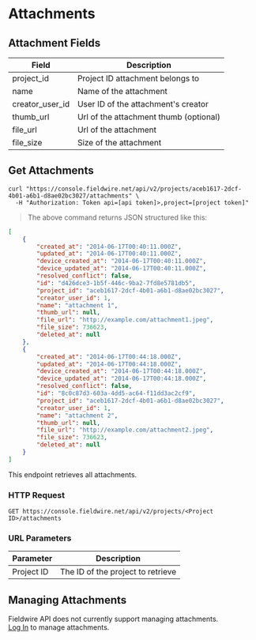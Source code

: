 # Attachments

## Attachment Fields

Field | Description
--------- | -----------
project_id | Project ID attachment belongs to
name | Name of the attachment
creator_user_id | User ID of the attachment's creator
thumb_url | Url of the attachment thumb (optional)
file_url | Url of the attachment
file_size | Size of the attachment

## Get Attachments

```shell
curl "https://console.fieldwire.net/api/v2/projects/aceb1617-2dcf-4b01-a6b1-d8ae02bc3027/attachments" \
  -H "Authorization: Token api=[api token]>,project=[project token]"
```

> The above command returns JSON structured like this:

```json
[
    {
        "created_at": "2014-06-17T00:40:11.000Z",
        "updated_at": "2014-06-17T00:40:11.000Z",
        "device_created_at": "2014-06-17T00:40:11.000Z",
        "device_updated_at": "2014-06-17T00:40:11.000Z",
        "resolved_conflict": false,
        "id": "d426dce3-1b5f-446c-9ba2-7fd8e5781db5",
        "project_id": "aceb1617-2dcf-4b01-a6b1-d8ae02bc3027",
        "creator_user_id": 1,
        "name": "attachment 1",
        "thumb_url": null,
        "file_url": "http://example.com/attachment1.jpeg",
        "file_size": 736623,
        "deleted_at": null
    },
    {
        "created_at": "2014-06-17T00:44:18.000Z",
        "updated_at": "2014-06-17T00:44:18.000Z",
        "device_created_at": "2014-06-17T00:44:18.000Z",
        "device_updated_at": "2014-06-17T00:44:18.000Z",
        "resolved_conflict": false,
        "id": "8c0c87d3-603a-4dd5-ac64-f11dd3ac2cf9",
        "project_id": "aceb1617-2dcf-4b01-a6b1-d8ae02bc3027",
        "creator_user_id": 1,
        "name": "attachment 2",
        "thumb_url": null,
        "file_url": "http://example.com/attachment2.jpeg",
        "file_size": 736623,
        "deleted_at": null
    }
]
```

This endpoint retrieves all attachments.

### HTTP Request

`GET https://console.fieldwire.net/api/v2/projects/<Project ID>/attachments`

### URL Parameters

Parameter | Description
--------- | -----------
Project ID | The ID of the project to retrieve

## Managing Attachments

<aside class="warning">
    Fieldwire API does not currently support managing attachments.
</aside>

<aside class="notice">
    <a href='https://console.fieldwire.net'>Log In</a> to manage attachments.
</aside>
